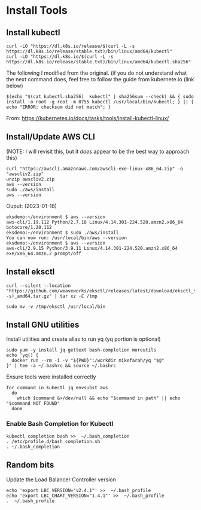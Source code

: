 # Install Tools

## Install kubectl
```
curl -LO "https://dl.k8s.io/release/$(curl -L -s https://dl.k8s.io/release/stable.txt)/bin/linux/amd64/kubectl"
curl -LO "https://dl.k8s.io/$(curl -L -s https://dl.k8s.io/release/stable.txt)/bin/linux/amd64/kubectl.sha256"
```
The following I modified from the original.  (if you do not understand what the next command does, feel free to follow the guide from kubernete.io (link below)  
```
$(echo "$(cat kubectl.sha256)  kubectl" | sha256sum --check) && { sudo install -o root -g root -m 0755 kubectl /usr/local/bin/kubectl; } || { echo "ERROR: checksum did not match"; }

```
From: https://kubernetes.io/docs/tasks/tools/install-kubectl-linux/

## Install/Update AWS CLI

(NOTE:  I will revisit this, but it *does* appear to be the best way to approach this)
```
curl "https://awscli.amazonaws.com/awscli-exe-linux-x86_64.zip" -o "awscliv2.zip"
unzip awscliv2.zip
aws --version
sudo ./aws/install
aws --version
```

Ouput: (2023-01-18)
```
eksdemo:~/environment $ aws --version
aws-cli/1.19.112 Python/2.7.18 Linux/4.14.301-224.520.amzn2.x86_64 botocore/1.20.112
eksdemo:~/environment $ sudo ./aws/install 
You can now run: /usr/local/bin/aws --version
eksdemo:~/environment $ aws --version
aws-cli/2.9.15 Python/3.9.11 Linux/4.14.301-224.520.amzn2.x86_64 exe/x86_64.amzn.2 prompt/off
```

## Install eksctl
```
curl --silent --location "https://github.com/weaveworks/eksctl/releases/latest/download/eksctl_$(uname -s)_amd64.tar.gz" | tar xz -C /tmp

sudo mv -v /tmp/eksctl /usr/local/bin
```

## Install GNU utilities

Install utilities and create alias to run yq (yq portion is optional)
```
sudo yum -y install jq gettext bash-completion moreutils
echo 'yq() {
  docker run --rm -i -v "${PWD}":/workdir mikefarah/yq "$@"
}' | tee -a ~/.bashrc && source ~/.bashrc
```

Ensure tools were installed correctly
```
for command in kubectl jq envsubst aws
  do
    which $command &>/dev/null && echo "$command in path" || echo "$command NOT FOUND"
  done
```

### Enable Bash Completion for Kubectl
```
kubectl completion bash >>  ~/.bash_completion
. /etc/profile.d/bash_completion.sh
. ~/.bash_completion
```

## Random bits
Update the Load Balancer Controller version
```
echo 'export LBC_VERSION="v2.4.1"' >>  ~/.bash_profile
echo 'export LBC_CHART_VERSION="1.4.1"' >>  ~/.bash_profile
.  ~/.bash_profile
```
